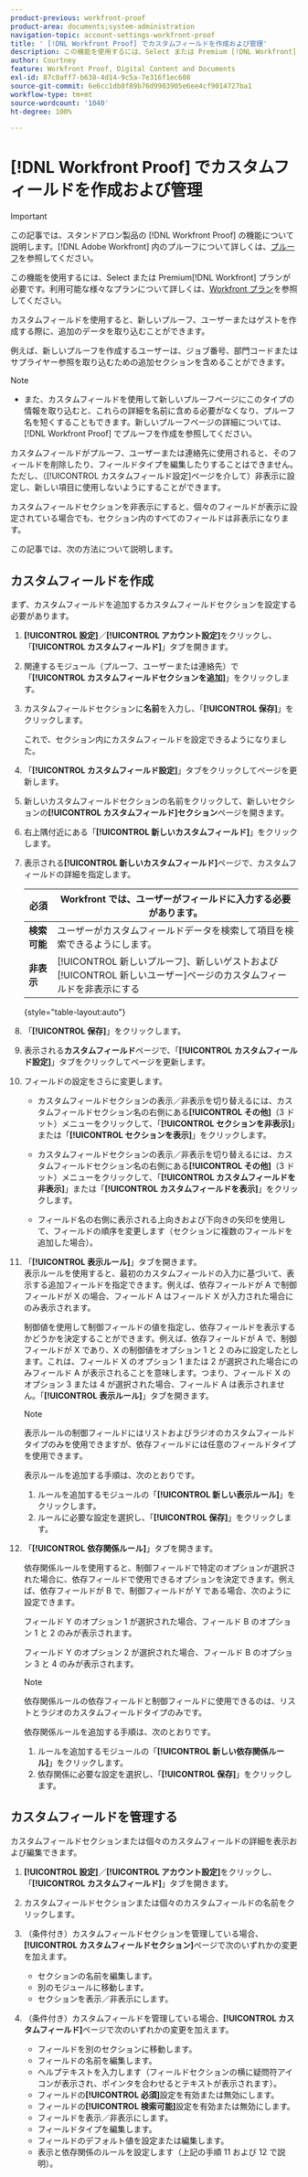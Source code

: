 ```yaml
---
product-previous: workfront-proof
product-area: documents;system-administration
navigation-topic: account-settings-workfront-proof
title: ' [!DNL Workfront Proof] でカスタムフィールドを作成および管理'
description: この機能を使用するには、Select または Premium [!DNL Workfront]  プランが必要です。利用可能な様々なプランについて詳しくは、Workfront プランを参照してください。
author: Courtney
feature: Workfront Proof, Digital Content and Documents
exl-id: 87c8aff7-b638-4d14-9c5a-7e316f1ec608
source-git-commit: 6e6cc1db8f89b76d9903905e6ee4cf9014727ba1
workflow-type: tm+mt
source-wordcount: '1040'
ht-degree: 100%

---
```


# [!DNL Workfront Proof] でカスタムフィールドを作成および管理

>[!IMPORTANT]
>
>この記事では、スタンドアロン製品の [!DNL Workfront Proof] の機能について説明します。[!DNL Adobe Workfront] 内のプルーフについて詳しくは、[プルーフ](../../../review-and-approve-work/proofing/proofing.md)を参照してください。

この機能を使用するには、Select または Premium[!DNL Workfront] プランが必要です。利用可能な様々なプランについて詳しくは、[Workfront プラン](https://www.workfront.com/plans)を参照してください。

カスタムフィールドを使用すると、新しいプルーフ、ユーザーまたはゲストを作成する際に、追加のデータを取り込むことができます。

例えば、新しいプルーフを作成するユーザーは、ジョブ番号、部門コードまたはサプライヤー参照を取り込むための追加セクションを含めることができます。

>[!NOTE]
>
>* また、カスタムフィールドを使用して新しいプルーフページにこのタイプの情報を取り込むと、これらの詳細を名前に含める必要がなくなり、プルーフ名を短くすることもできます。新しいプルーフページの詳細については、[!DNL Workfront Proof] でプルーフを作成を参照してください。
>
>カスタムフィールドがプルーフ、ユーザーまたは連絡先に使用されると、そのフィールドを削除したり、フィールドタイプを編集したりすることはできません。ただし、（[!UICONTROL カスタムフィールド設定]ページを介して）非表示に設定し、新しい項目に使用しないようにすることができます。
>
>カスタムフィールドセクションを非表示にすると、個々のフィールドが表示に設定されている場合でも、セクション内のすべてのフィールドは非表示になります。

この記事では、次の方法について説明します。

## カスタムフィールドを作成

まず、カスタムフィールドを追加するカスタムフィールドセクションを設定する必要があります。

1. **[!UICONTROL 設定]**／**[!UICONTROL アカウント設定]**&#x200B;をクリックし、「**[!UICONTROL カスタムフィールド]**」タブを開きます。

1. 関連するモジュール（プルーフ、ユーザーまたは連絡先）で「**[!UICONTROL カスタムフィールドセクションを追加]**」をクリックします。
1. カスタムフィールドセクションに&#x200B;**名前**&#x200B;を入力し、「**[!UICONTROL 保存]**」をクリックします。

   これで、セクション内にカスタムフィールドを設定できるようになりました。

1. 「**[!UICONTROL カスタムフィールド設定]**」タブをクリックしてページを更新します。
1. 新しいカスタムフィールドセクションの名前をクリックして、新しいセクションの&#x200B;**[!UICONTROL カスタムフィールド]セクション**&#x200B;ページを開きます。
1. 右上隅付近にある「**[!UICONTROL 新しいカスタムフィールド]**」をクリックします。
1. 表示される&#x200B;**[!UICONTROL 新しいカスタムフィールド]**&#x200B;ページで、カスタムフィールドの詳細を指定します。

   | **必須** | Workfront では、ユーザーがフィールドに入力する必要があります。 |
   |---|---|
   | **検索可能** | ユーザーがカスタムフィールドデータを検索して項目を検索できるようにします。 |
   | **非表示** | [!UICONTROL 新しいプルーフ]、新しいゲストおよび[!UICONTROL 新しいユーザー]ページのカスタムフィールドを非表示にする |

   {style="table-layout:auto"}

1. 「**[!UICONTROL 保存]**」をクリックします。
1. 表示される&#x200B;**カスタムフィールド**&#x200B;ページで、「**[!UICONTROL カスタムフィールド設定]**」タブをクリックしてページを更新します。

1. フィールドの設定をさらに変更します。

   * カスタムフィールドセクションの表示／非表示を切り替えるには、カスタムフィールドセクション名の右側にある&#x200B;**[!UICONTROL その他]**（3 ドット）メニューをクリックして、「**[!UICONTROL セクションを非表示]**」または「**[!UICONTROL セクションを表示]**」をクリックします。

   * カスタムフィールドセクションの表示／非表示を切り替えるには、カスタムフィールドセクション名の右側にある&#x200B;**[!UICONTROL その他]**（3 ドット）メニューをクリックして、「**[!UICONTROL カスタムフィールドを非表示]**」または「**[!UICONTROL カスタムフィールドを表示]**」をクリックします。

   * フィールド名の右側に表示される上向きおよび下向きの矢印を使用して、フィールドの順序を変更します（セクションに複数のフィールドを追加した場合）。

1. 「**[!UICONTROL 表示ルール]**」タブを開きます。\
   表示ルールを使用すると、最初のカスタムフィールドの入力に基づいて、表示する追加フィールドを指定できます。例えば、依存フィールドが A で制御フィールドが X の場合、フィールド A はフィールド X が入力された場合にのみ表示されます。

   制御値を使用して制御フィールドの値を指定し、依存フィールドを表示するかどうかを決定することができます。例えば、依存フィールドが A で、制御フィールドが X であり、X の制御値をオプション 1 と 2 のみに設定したとします。これは、フィールド X のオプション 1 または 2 が選択された場合にのみフィールド A が表示されることを意味します。つまり、フィールド X のオプション 3 または 4 が選択された場合、フィールド A は表示されません。「**[!UICONTROL 表示ルール]**」タブを開きます。

   >[!NOTE]
   >
   >表示ルールの制御フィールドにはリストおよびラジオのカスタムフィールドタイプのみを使用できますが、依存フィールドには任意のフィールドタイプを使用できます。

   表示ルールを追加する手順は、次のとおりです。

   1. ルールを追加するモジュールの「**[!UICONTROL 新しい表示ルール]**」をクリックします。
   1. ルールに必要な設定を選択し、「**[!UICONTROL 保存]**」をクリックします。

1. 「**[!UICONTROL 依存関係ルール]**」タブを開きます。

   依存関係ルールを使用すると、制御フィールドで特定のオプションが選択された場合に、依存フィールドで使用できるオプションを決定できます。例えば、依存フィールドが B で、制御フィールドが Y である場合、次のように設定できます。

   フィールド Y のオプション 1 が選択された場合、フィールド B のオプション 1 と 2 のみが表示されます。

   フィールド Y のオプション 2 が選択された場合、フィールド B のオプション 3 と 4 のみが表示されます。

   >[!NOTE]
   >
   >依存関係ルールの依存フィールドと制御フィールドに使用できるのは、リストとラジオのカスタムフィールドタイプのみです。

   依存関係ルールを追加する手順は、次のとおりです。

   1. ルールを追加するモジュールの「**[!UICONTROL 新しい依存関係ルール]**」をクリックします。
   1. 依存関係に必要な設定を選択し、「**[!UICONTROL 保存]**」をクリックします。

## カスタムフィールドを管理する

カスタムフィールドセクションまたは個々のカスタムフィールドの詳細を表示および編集できます。

1. **[!UICONTROL 設定]**／**[!UICONTROL アカウント設定]**&#x200B;をクリックし、「**[!UICONTROL カスタムフィールド]**」タブを開きます。

1. カスタムフィールドセクションまたは個々のカスタムフィールドの名前をクリックします。
1. （条件付き）カスタムフィールドセクションを管理している場合、**[!UICONTROL カスタムフィールドセクション]**&#x200B;ページで次のいずれかの変更を加えます。

   * セクションの名前を編集します。
   * 別のモジュールに移動します。
   * セクションを表示／非表示にします。

1. （条件付き）カスタムフィールドを管理している場合、**[!UICONTROL カスタムフィールド]**&#x200B;ページで次のいずれかの変更を加えます。

   * フィールドを別のセクションに移動します。
   * フィールドの名前を編集します。
   * ヘルプテキストを入力します（フィールドセクションの横に疑問符アイコンが表示され、ポインタを合わせるとテキストが表示されます）。
   * フィールドの&#x200B;**[!UICONTROL 必須]**&#x200B;設定を有効または無効にします。
   * フィールドの&#x200B;**[!UICONTROL 検索可能]**&#x200B;設定を有効または無効にします。
   * フィールドを表示／非表示にします。
   * フィールドタイプを編集します。
   * フィールドのデフォルト値を設定または編集します。
   * 表示と依存関係のルールを設定します（上記の手順 11 および 12 で説明）。
